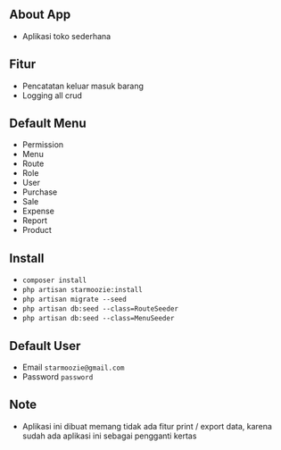 ## About App

- Aplikasi toko sederhana

## Fitur
- Pencatatan keluar masuk barang
- Logging all crud

## Default Menu
- Permission
- Menu
- Route
- Role
- User
- Purchase
- Sale
- Expense
- Report
- Product

## Install
- `composer install`
- `php artisan starmoozie:install`
- `php artisan migrate --seed`
- `php artisan db:seed --class=RouteSeeder`
- `php artisan db:seed --class=MenuSeeder`

## Default User
- Email `starmoozie@gmail.com`
- Password `password`

## Note
- Aplikasi ini dibuat memang tidak ada fitur print / export data, karena sudah ada aplikasi ini sebagai pengganti kertas
